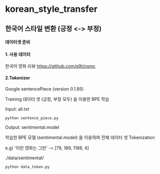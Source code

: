 # korean_style_transfer

## 한국어 스타일 변환 (긍정 <-> 부정)


#### 데이터셋 준비
#### 1. 사용 데이터

한국어 영화 리뷰 https://github.com/e9t/nsmc


#### 2.Tokenizer
Google sentencePiece (version 0.1.85)

Training 데이터 셋 (긍정, 부정 모두) 을 이용한 BPE 학습

Input: all.txt 
```
python sentence_piece.py
```
Output: sentimental.model

학습한 BPE 모델 (sentimental.model) 을 이용하여 전체 데이터 셋 Tokenization

e.g) '이런 영화는 그만' -> [79, 189, 1188, 4]

./data/sentimental/

```
python data_token.py
```
